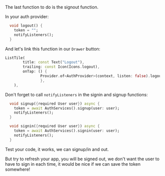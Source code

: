 The last function to do is the signout function.

In your auth provider:

```dart
  void logout() {
    token = "";
    notifyListeners();
  }
```

And let's link this function in our `Drawer` button:

```dart
ListTile(
        title: const Text("Logout"),
        trailing: const Icon(Icons.logout),
        onTap: () {
                Provider.of<AuthProvider>(context, listen: false).logout();
                },
    ),
```

Don't forget to call `notifyListeners` in the signin and signup functions:

```dart
  void signup({required User user}) async {
    token = await AuthServices().signup(user: user);
    notifyListeners();
  }

  void signin({required User user}) async {
    token = await AuthServices().signin(user: user);
    notifyListeners();
  }
```

Test your code, it works, we can signup/in and out.

But try to refresh your app, you will be signed out, we don't want the user to have to sign in each time, it would be nice if we can save the token somewhere!
